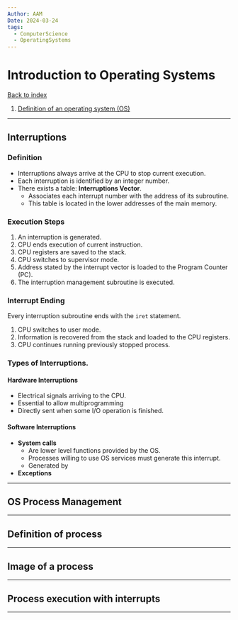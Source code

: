 ```yaml
---
Author: AAM
Date: 2024-03-24
tags:
  - ComputerScience
  - OperatingSystems
---
```

# Introduction to Operating Systems

[Back to index](../OS.md)

1. [Definition of an operating system (OS)](#definition-of-an-os)

---
## Interruptions
### Definition
- Interruptions always arrive at the CPU to stop current execution.
- Each interruption is identified by an integer number.
- There exists a table: **Interruptions Vector**.
	- Associates each interrupt number with the address of its subroutine.
	- This table is located in the lower addresses of the main memory.
### Execution Steps
1. An interruption is generated.
2. CPU ends execution of current instruction.
3. CPU registers are saved to the stack.
4. CPU switches to supervisor mode.
5. Address stated by the interrupt vector is loaded to the Program Counter (PC).
6. The interruption management subroutine is executed. 

### Interrupt Ending
Every interruption subroutine ends with the `iret` statement.
1. CPU switches to user mode.
2. Information is recovered from the stack and loaded to the CPU registers.
3. CPU continues running previously stopped process.

### Types of Interruptions.

#### Hardware Interruptions
- Electrical signals arriving to the CPU.
- Essential to allow multiprogramming
- Directly sent when some I/O operation is finished.

#### Software Interruptions
- **System calls**
	- Are lower level functions provided by the OS.
	- Processes willing to use OS services must generate this interrupt.
	- Generated by 
- **Exceptions**

---
## OS Process Management



---
## Definition of process



---
## Image of a process



---
## Process execution with interrupts



---